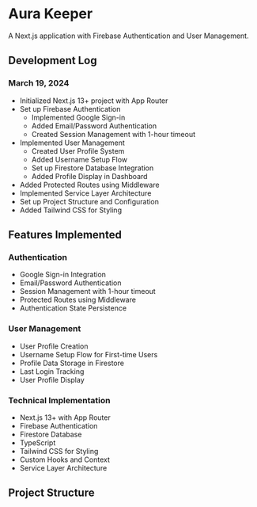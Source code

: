 # Aura Keeper

A Next.js application with Firebase Authentication and User Management.

## Development Log

### March 19, 2024
- Initialized Next.js 13+ project with App Router
- Set up Firebase Authentication
  - Implemented Google Sign-in
  - Added Email/Password Authentication
  - Created Session Management with 1-hour timeout
- Implemented User Management
  - Created User Profile System
  - Added Username Setup Flow
  - Set up Firestore Database Integration
  - Added Profile Display in Dashboard
- Added Protected Routes using Middleware
- Implemented Service Layer Architecture
- Set up Project Structure and Configuration
- Added Tailwind CSS for Styling

## Features Implemented

### Authentication
- Google Sign-in Integration
- Email/Password Authentication
- Session Management with 1-hour timeout
- Protected Routes using Middleware
- Authentication State Persistence

### User Management
- User Profile Creation
- Username Setup Flow for First-time Users
- Profile Data Storage in Firestore
- Last Login Tracking
- User Profile Display

### Technical Implementation
- Next.js 13+ with App Router
- Firebase Authentication
- Firestore Database
- TypeScript
- Tailwind CSS for Styling
- Custom Hooks and Context
- Service Layer Architecture

## Project Structure
